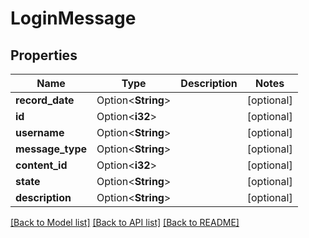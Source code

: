 # LoginMessage

## Properties

Name | Type | Description | Notes
------------ | ------------- | ------------- | -------------
**record_date** | Option<**String**> |  | [optional]
**id** | Option<**i32**> |  | [optional]
**username** | Option<**String**> |  | [optional]
**message_type** | Option<**String**> |  | [optional]
**content_id** | Option<**i32**> |  | [optional]
**state** | Option<**String**> |  | [optional]
**description** | Option<**String**> |  | [optional]

[[Back to Model list]](../README.md#documentation-for-models) [[Back to API list]](../README.md#documentation-for-api-endpoints) [[Back to README]](../README.md)


